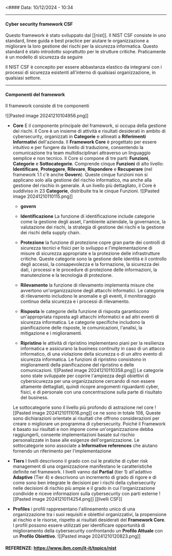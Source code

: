 <#### Data: 10/12/2024 - 10:34


---
#### Cyber security framework CSF

Questo framework è stato sviluppato dal [[nist]]. Il NIST CSF consiste in uno standard, linee guida e best practice per aiutare le organizzazione a migliorare la loro gestione dei rischi per la sicurezza informatica. Questo standard è stato introdotto soprattutto per le strutture critiche. Praticamente è un modello di sicurezza da seguire

Il NIST CSF è concepito per essere abbastanza elastico da integrarsi con i processi di sicurezza esistenti all'interno di qualsiasi organizzazione, in qualsiasi settore.



---
#### Componenti del framework

Il framework consiste di tre componenti

![[Pasted image 20241210104956.png]]

- **Core**
	E il componente principale del framework, si occupa della gestione dei rischi.
	Il Core è un insieme di attività e risultati desiderati in ambito di cybersecurity, organizzati in **Categorie** e allineati a **Riferimenti Informativi** dell'azienda. Il **Framework Core** è progettato per essere intuitivo e per fungere da livello di traduzione, consentendo la comunicazione tra team multidisciplinari attraverso un linguaggio semplice e non tecnico.
	Il Core si compone di tre parti: **Funzioni**, **Categorie** e **Sottocategorie**. Comprende cinque **Funzioni** di alto livello: **Identificare**, **Proteggere**, **Rilevare**, **Rispondere** e **Recuperare** (nel framework 1.1 c'è anche **Govern**). Queste cinque funzioni non si applicano solo alla gestione del rischio informatico, ma anche alla gestione del rischio in generale.
	A un livello più dettagliato, il Core è suddiviso in 23 **Categorie**, distribuite tra le cinque Funzioni.
	![[Pasted image 20241210110115.png]]
	- **govern**

	- **Identificazione**
		La funzione di identificazione include categorie come la gestione degli asset, l'ambiente aziendale, la governance, la valutazione dei rischi, la strategia di gestione dei rischi e la gestione dei rischi della supply chain.
	- **Protezione**
		la funzione di protezione copre gran parte dei controlli di sicurezza tecnici e fisici per lo sviluppo e l'implementazione di misure di sicurezza appropriate e la protezione delle infrastrutture critiche. Queste categorie sono la gestione delle identità e il controllo degli accessi, la consapevolezza e la formazione, la sicurezza dei dati, i processi e le procedure di protezione delle informazioni, la manutenzione e la tecnologia di protezione.
	- **Rilevamento**
		la funzione di rilevamento implementa misure che avvertono un'organizzazione degli attacchi informatici. Le categorie di rilevamento includono le anomalie e gli eventi, il monitoraggio continuo della sicurezza e i processi di rilevamento.
	- **Risposta**
		le categorie della funzione di risposta garantiscono un'appropriata risposta agli attacchi informatici e ad altri eventi di sicurezza informatica. Le categorie specifiche includono la pianificazione delle risposte, le comunicazioni, l'analisi, la mitigazione e i miglioramenti.
	- **Ripristino**
		le attività di ripristino implementano piani per la resilienza informatica e assicurano la business continuity in caso di un attacco informatico, di una violazione della sicurezza o di un altro evento di sicurezza informatica. Le funzioni di ripristino consistono in miglioramenti della pianificazione del ripristino e delle comunicazioni.
	![[Pasted image 20241210110358.png]]
	Le categorie sono state sviluppate per coprire l'ampiezza degli obiettivi di cybersicurezza per una organizzazione cercando di non essere altamente dettagliati, quindi ricopre arogomenti riguardanti cyber, fisici, e di personale con una concentrazione sulla parte di risultato del business.
	
	Le sottocategorie sono il livello più profondo di astrazione nel core
	![[Pasted image 20241210111016.png]]
	ce ne sono in totale 108, Queste sono dichiarazioni orientate ai risultati che offrono considerazioni per creare o migliorare un programma di cybersecurity. Poiché il Framework è basato sui risultati e non impone come un'organizzazione debba raggiungerli, consente implementazioni basate sul rischio personalizzate in base alle esigenze dell'organizzazione. Le sottocategorie sono associate a **Informative references** che aiutano fornendo un riferimento per l'implementazione

- **Tiers**
	I livelli descrivono il grado con cui le pratiche di cyber risk management di una organizzazione manifestano le caratteristiche definite nel framework.
	I livelli vanno dal **Partial** (tier 1) all'adattivo **Adaptive** (Tier 4) e descrivono un incremento di grado di rigore e di come sono ben integrate le decisioni per i rischi della cybersecurity nelle decisioni di rischio più ampie e il grado in cui l'organizzazione condivide e riceve informazioni sulla cybersecurity con parti esterne
	![[Pasted image 20241210114254.png]]
	[[livelli CSF]]

- **Profiles**
	i profili rappresentano l'allineamento unico di una organizzazione tra i suoi requisiti e obiettivi organizzativi, la propensione al rischio e le risorse, rispetto ai risultati desiderati del **Framework Core**. I profili possono essere utilizzati per identificare opportunità di miglioramento della cybersecurity confrontando un **Profilo Attuale** con un **Profilo Obiettivo**.
	![[Pasted image 20241210120823.png]]


#### REFERENZE: https://www.ibm.com/it-it/topics/nist